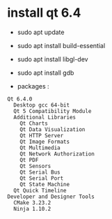 # install qt 6.4
- sudo apt update
- sudo apt install build-essential
- sudo apt install libgl-dev
- sudo apt install gdb

- packages :

```
Qt 6.4.0
  Desktop gcc 64-bit
  Qt 5 Compatibility Module
  Additional Libraries
    Qt Charts
    Qt Data Visualization
    Qt HTTP Server
    Qt Image Formats
    Qt Multimedia
    Qt Network Authorization
    Qt PDF
    Qt Sensors
    Qt Serial Bus
    Qt Serial Port
    Qt State Machine
  Qt Quick Timeline
Developer and Designer Tools
  CMake 3.23.2
  Ninja 1.10.2
```
